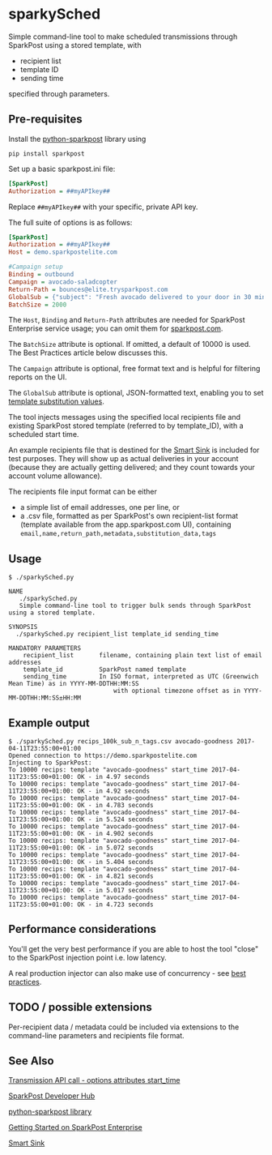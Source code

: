 # sparkySched   
Simple command-line tool to make scheduled transmissions through SparkPost using a stored template, with
- recipient list
- template ID
- sending time

specified through parameters.

## Pre-requisites
Install the [python-sparkpost](https://github.com/sparkpost/python-sparkpost) library using
```
pip install sparkpost
```

Set up a basic sparkpost.ini file:
```ini
[SparkPost]
Authorization = ##myAPIkey##
```

Replace `##myAPIkey##` with your specific, private API key. 

The full suite of options is as follows:
```ini
[SparkPost]
Authorization = ##myAPIkey##
Host = demo.sparkpostelite.com

#Campaign setup
Binding = outbound
Campaign = avocado-saladcopter
Return-Path = bounces@elite.trysparkpost.com
GlobalSub = {"subject": "Fresh avocado delivered to your door in 30 minutes by our flying saladcopter"}
BatchSize = 2000
```
The `Host`, `Binding` and `Return-Path` attributes are needed for SparkPost Enterprise service usage; you can omit them for [sparkpost.com](https://www.sparkpost.com/).

The `BatchSize` attribute is optional.  If omitted, a default of 10000 is used. The Best Practices article below discusses this.

The `Campaign` attribute is optional, free format text and is helpful for filtering reports on the UI.

The `GlobalSub` attribute is optional, JSON-formatted text, enabling you to set [template substitution values](https://developers.sparkpost.com/api/substitutions-reference.html).

The tool injects messages using the specified local recipients file and existing SparkPost stored template (referred to by template_ID),  with a scheduled start time.

An example recipients file that is destined for the [Smart Sink](https://support.sparkpost.com/customer/portal/articles/2560839-how-do-i-test-using-the-sink-server-on-sparkpost-) is included for test purposes.
They will show up as actual deliveries in your account (because they are actually getting delivered; and they count towards your account volume allowance).

The recipients file input format can be either
- a simple list of email addresses, one per line, or
- a .csv file, formatted as per SparkPost's own recipient-list format (template available from the app.sparkpost.com UI), containing `email,name,return_path,metadata,substitution_data,tags`

## Usage
```
$ ./sparkySched.py 

NAME
   ./sparkySched.py
   Simple command-line tool to trigger bulk sends through SparkPost using a stored template.

SYNOPSIS
  ./sparkySched.py recipient_list template_id sending_time

MANDATORY PARAMETERS
    recipient_list       filename, containing plain text list of email addresses
    template_id          SparkPost named template
    sending_time         In ISO format, interpreted as UTC (Greenwich Mean Time) as in YYYY-MM-DDTHH:MM:SS
                             with optional timezone offset as in YYYY-MM-DDTHH:MM:SS±HH:MM
```

## Example output

```
$ ./sparkySched.py recips_100k_sub_n_tags.csv avocado-goodness 2017-04-11T23:55:00+01:00
Opened connection to https://demo.sparkpostelite.com
Injecting to SparkPost:
To 10000 recips: template "avocado-goodness" start_time 2017-04-11T23:55:00+01:00: OK - in 4.97 seconds
To 10000 recips: template "avocado-goodness" start_time 2017-04-11T23:55:00+01:00: OK - in 4.92 seconds
To 10000 recips: template "avocado-goodness" start_time 2017-04-11T23:55:00+01:00: OK - in 4.783 seconds
To 10000 recips: template "avocado-goodness" start_time 2017-04-11T23:55:00+01:00: OK - in 5.524 seconds
To 10000 recips: template "avocado-goodness" start_time 2017-04-11T23:55:00+01:00: OK - in 4.902 seconds
To 10000 recips: template "avocado-goodness" start_time 2017-04-11T23:55:00+01:00: OK - in 5.072 seconds
To 10000 recips: template "avocado-goodness" start_time 2017-04-11T23:55:00+01:00: OK - in 5.404 seconds
To 10000 recips: template "avocado-goodness" start_time 2017-04-11T23:55:00+01:00: OK - in 4.821 seconds
To 10000 recips: template "avocado-goodness" start_time 2017-04-11T23:55:00+01:00: OK - in 5.017 seconds
To 10000 recips: template "avocado-goodness" start_time 2017-04-11T23:55:00+01:00: OK - in 4.723 seconds
```

## Performance considerations
You'll get the very best performance if you are able to host the tool "close" to the SparkPost injection point i.e. low latency.

A real production injector can also make use of concurrency - see [best practices](https://support.sparkpost.com/customer/portal/articles/2249268).

## TODO / possible extensions
Per-recipient data / metadata could be included via extensions to the command-line parameters and recipients file format.

## See Also

[Transmission API call - options attributes start_time](https://developers.sparkpost.com/api/transmissions.html#header-options-attributes)

[SparkPost Developer Hub](https://developers.sparkpost.com/)

[python-sparkpost library](https://github.com/sparkpost/python-sparkpost)

[Getting Started on SparkPost Enterprise](https://support.sparkpost.com/customer/portal/articles/2162798-getting-started-on-sparkpost-enterprise)

[Smart Sink](https://support.sparkpost.com/customer/portal/articles/2560839-how-do-i-test-using-the-sink-server-on-sparkpost-)
